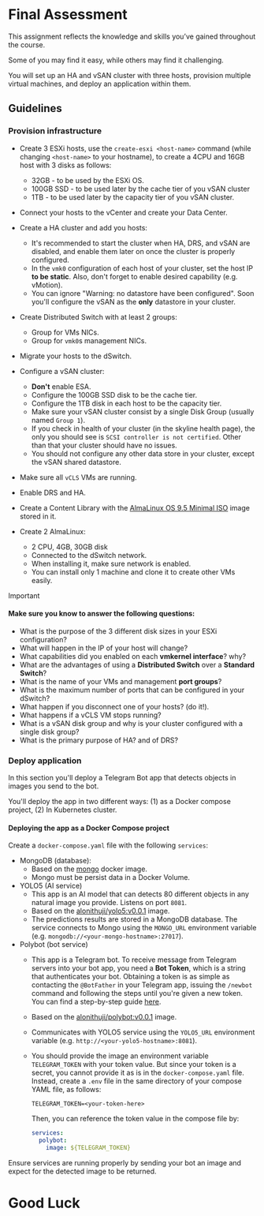 # Final Assessment

This assignment reflects the knowledge and skills you’ve gained throughout the course.

Some of you may find it easy, while others may find it challenging.

You will set up an HA and vSAN cluster with three hosts, provision multiple virtual machines, and deploy an application within them.

## Guidelines

### Provision infrastructure

- Create 3 ESXi hosts, use the `create-esxi <host-name>` command (while changing `<host-name>` to your hostname), to create a 4CPU and 16GB host with 3 disks as follows:
  - 32GB - to be used by the ESXi OS.
  - 100GB SSD - to be used later by the cache tier of you vSAN cluster
  - 1TB - to be used later by the capacity tier of you vSAN cluster.

- Connect your hosts to the vCenter and create your Data Center.
- Create a HA cluster and add you hosts:
   - It's recommended to start the cluster when HA, DRS, and vSAN are disabled, and enable them later on once the cluster is properly configured.
   - In the `vmk0` configuration of each host of your cluster, set the host IP **to be static**. Also, don't forget to enable desired capability (e.g. vMotion).
   - You can ignore "Warning: no datastore have been configured". Soon you'll configure the vSAN as the **only** datastore in your cluster. 

- Create Distributed Switch with at least 2 groups: 
   - Group for VMs NICs.
   - Group for `vmk0`s management NICs.
   
- Migrate your hosts to the dSwitch. 
- Configure a vSAN cluster:
   - **Don't** enable ESA.
   - Configure the 100GB SSD disk to be the cache tier.
   - Configure the 1TB disk in each host to be the capacity tier. 
   - Make sure your vSAN cluster consist by a single Disk Group (usually named `Group 1`).
   - If you check in health of your cluster (in the skyline health page), the only you should see is `SCSI controller is not certified`. Other than that your cluster should have no issues.
   - You should not configure any other data store in your cluster, except the vSAN shared datastore. 

- Make sure all `vCLS` VMs are running.
- Enable DRS and HA.
- Create a Content Library with the [AlmaLinux OS 9.5 Minimal ISO](https://repo.almalinux.org/almalinux/9.5/isos/x86_64/AlmaLinux-9.5-x86_64-minimal.iso) image stored in it.
- Create 2 AlmaLinux:
  - 2 CPU, 4GB, 30GB disk
  - Connected to the dSwitch network.
  - When installing it, make sure network is enabled.
  - You can install only 1 machine and clone it to create other VMs easily.


> [!IMPORTANT]
> #### Make sure you know to answer the following questions:
> 
> - What is the purpose of the 3 different disk sizes in your ESXi configuration?
> - What will happen in the IP of your host will change?
> - What capabilities did you enabled on each **vmkernel interface**? why? 
> - What are the advantages of using a **Distributed Switch** over a **Standard Switch**?
> - What is the name of your VMs and management **port groups**?
> - What is the maximum number of ports that can be configured in your dSwitch?
> - What happen if you disconnect one of your hosts? (do it!).
> - What happens if a vCLS VM stops running?
> - What is a vSAN disk group and why is your cluster configured with a single disk group?
> - What is the primary purpose of HA? and of DRS?



### Deploy application 

In this section you'll deploy a Telegram Bot app that detects objects in images you send to the bot. 

You'll deploy the app in two different ways: (1) as a Docker compose project, (2) In Kubernetes cluster. 

#### Deploying the app as a Docker Compose project

Create a `docker-compose.yaml` file with the following `services`: 

- MongoDB (database):
  - Based on the [mongo](https://hub.docker.com/_/mongo) docker image.
  - Mongo must be persist data in a Docker Volume. 
- YOLO5 (AI service)
  - This app is an AI model that can detects 80 different objects in any natural image you provide. Listens on port `8081`.  
  - Based on the [alonithuji/yolo5:v0.0.1](https://hub.docker.com/r/alonithuji/yolo5) image. 
  - The predictions results are stored in a MongoDB database. The service connects to Mongo using the `MONGO_URL` environment variable (e.g. `mongodb://<your-mongo-hostname>:27017`).
- Polybot (bot service)
  - This app is a Telegram bot. To receive message from Telegram servers into your bot app, you need a **Bot Token**, which is a string that authenticates your bot.
    Obtaining a token is as simple as contacting the `@BotFather` in your Telegram app, issuing the `/newbot` command and following the steps until you're given a new token. You can find a step-by-step guide [here](https://core.telegram.org/bots/features#creating-a-new-bot).
  - Based on the [alonithuji/polybot:v0.0.1](https://hub.docker.com/r/alonithuji/polybot) image. 
  - Communicates with YOLO5 service using the `YOLO5_URL` environment variable (e.g. `http://<your-yolo5-hostname>:8081`).
  - You should provide the image an environment variable `TELEGRAM_TOKEN` with your token value. But since your token is a secret, you cannot provide it as is in the `docker-compose.yaml` file. 
    Instead, create a `.env` file in the same directory of your compose YAML file, as follows:

    ```text
    TELEGRAM_TOKEN=<your-token-here>
    ```
  
    Then, you can reference the token value in the compose file by:
  
    ```yaml
    services:
      polybot:
        image: ${TELEGRAM_TOKEN}
    ```


Ensure services are running properly by sending your bot an image and expect for the detected image to be returned. 

# Good Luck
